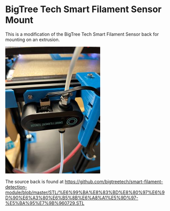 # BigTree Tech Smart Filament Sensor Mount

This is a modification of the BigTree Tech Smart Filament Sensor back for mounting on an extrusion.

![BTT Smart Filament Sensor Mount](./btt-smart-sensor-mount.jpg)

The source back is found at https://github.com/bigtreetech/smart-filament-detection-module/blob/master/STL/%E6%99%BA%E8%83%BD%E8%80%97%E6%9D%90%E6%A3%80%E6%B5%8B%E6%A8%A1%E5%9D%97-%E5%BA%95%E7%9B%960729.STL

